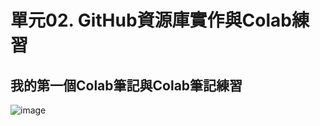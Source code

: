 # 單元02. GitHub資源庫實作與Colab練習

## 我的第一個Colab筆記與Colab筆記練習

![image](https://github.com/Grace-TA/Python2024/assets/89304181/17b68fa8-5a10-4dfb-8279-9a5f82bf2563)

